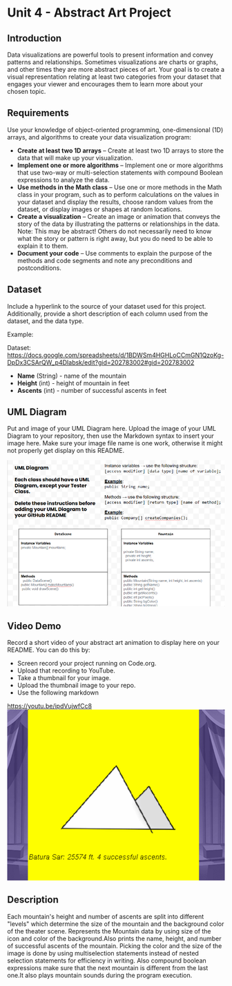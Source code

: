 # Unit 4 - Abstract Art Project

## Introduction

Data visualizations are powerful tools to present information and convey patterns and relationships. Sometimes visualizations are charts or graphs, and other times they are more abstract pieces of art. Your goal is to create a visual representation relating at least two categories from your dataset that engages your viewer and encourages them to learn more about your chosen topic.

## Requirements

Use your knowledge of object-oriented programming, one-dimensional (1D) arrays, and algorithms to create your data visualization program:

- **Create at least two 1D arrays** – Create at least two 1D arrays to store the data that will make up your visualization.
- **Implement one or more algorithms** – Implement one or more algorithms that use two-way or multi-selection statements with compound Boolean expressions to analyze the data.
- **Use methods in the Math class** – Use one or more methods in the Math class in your program, such as to perform calculations on the values in your dataset and display the results, choose random values from the dataset, or display images or shapes at random locations.
- **Create a visualization** – Create an image or animation that conveys the story of the data by illustrating the patterns or relationships in the data.
  Note: This may be abstract! Others do not necessarily need to know what the story or pattern is right away, but you do need to be able to explain it to them.
- **Document your code** – Use comments to explain the purpose of the methods and code segments and note any preconditions and postconditions.

## Dataset

Include a hyperlink to the source of your dataset used for this project. Additionally, provide a short description of each column used from the dataset, and the data type.

Example:

Dataset: https://docs.google.com/spreadsheets/d/1BDWSm4HGHLoCCmGN1QzoKg-DpDx3CSArQW_p4DIabsk/edit?gid=202783002#gid=202783002

- **Name** (String) - name of the mountain
- **Height** (int) - height of mountain in feet
- **Ascents** (int) - number of successful ascents in feet

## UML Diagram

Put and image of your UML Diagram here. Upload the image of your UML Diagram to your repository, then use the Markdown syntax to insert your image here. Make sure your image file name is one work, otherwise it might not properly get display on this README.

![UML diagram](image.png)

## Video Demo

Record a short video of your abstract art animation to display here on your README. You can do this by:

- Screen record your project running on Code.org.
- Upload that recording to YouTube.
- Take a thumbnail for your image.
- Upload the thumbnail image to your repo.
- Use the following markdown

https://youtu.be/ipdVujwfCc8 
![thumbnail](image-1.png)

## Description
Each mountain's height and number of ascents are split into different "levels" which determine the size of the mountain and the background color of the theater scene.
Represents the Mountain data by using size of the icon and color of the background.Also prints the name, height, and number of successful ascents of the mountain. Picking the color and the size of the image is done by using multiselection statements instead of nested selection statements for efficiency in writing. Also compound boolean expressions make sure that the next mountain is different from the last one.It also plays mountain sounds during the program execution.